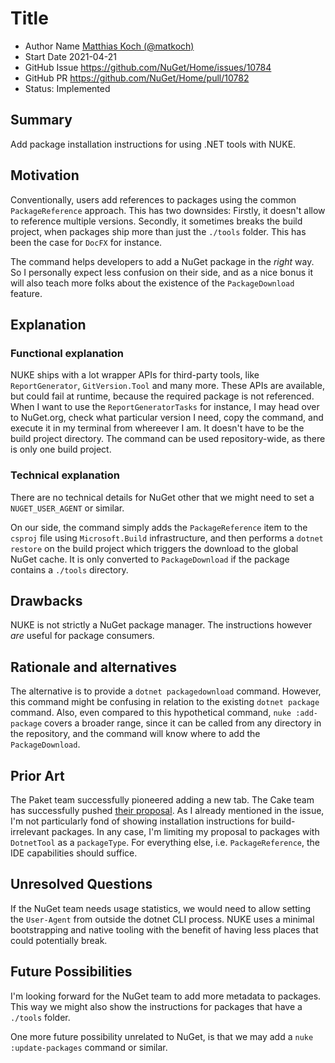 # Title

- Author Name [Matthias Koch (@matkoch)](https://github.com/matkoch)
- Start Date 2021-04-21
- GitHub Issue https://github.com/NuGet/Home/issues/10784
- GitHub PR https://github.com/NuGet/Home/pull/10782
- Status: Implemented

## Summary

Add package installation instructions for using .NET tools with NUKE.

## Motivation

Conventionally, users add references to packages using the common `PackageReference` approach. This has two downsides: Firstly, it doesn't allow to reference multiple versions. Secondly, it sometimes breaks the build project, when packages ship more than just the `./tools` folder. This has been the case for `DocFX` for instance.

The command helps developers to add a NuGet package in the _right_ way. So I personally expect less confusion on their side, and as a nice bonus it will also teach more folks about the existence of the `PackageDownload` feature.

## Explanation

### Functional explanation

NUKE ships with a lot wrapper APIs for third-party tools, like `ReportGenerator`, `GitVersion.Tool` and many more. These APIs are available, but could fail at runtime, because the required package is not referenced. When I want to use the `ReportGeneratorTasks` for instance, I may head over to NuGet.org, check what particular version I need, copy the command, and execute it in my terminal from whereever I am. It doesn't have to be the build project directory. The command can be used repository-wide, as there is only one build project.

### Technical explanation

There are no technical details for NuGet other that we might need to set a `NUGET_USER_AGENT` or similar.

On our side, the command simply adds the `PackageReference` item to the `csproj` file using `Microsoft.Build` infrastructure, and then performs a `dotnet restore` on the build project which triggers the download to the global NuGet cache. It is only converted to `PackageDownload` if the package contains a `./tools` directory.

## Drawbacks

NUKE is not strictly a NuGet package manager. The instructions however _are_ useful for package consumers.

## Rationale and alternatives

The alternative is to provide a `dotnet packagedownload` command. However, this command might be confusing in relation to the existing `dotnet package` command. Also, even compared to this hypothetical command, `nuke :add-package` covers a broader range, since it can be called from any directory in the repository, and the command will know where to add the `PackageDownload`.

## Prior Art

The Paket team successfully pioneered adding a new tab. The Cake team has successfully pushed [their proposal](https://github.com/NuGet/NuGetGallery/issues/8381). As I already mentioned in the issue, I'm not particularly fond of showing installation instructions for build-irrelevant packages. In any case, I'm limiting my proposal to packages with `DotnetTool` as a `packageType`. For everything else, i.e. `PackageReference`, the IDE capabilities should suffice.

## Unresolved Questions

If the NuGet team needs usage statistics, we would need to allow setting the `User-Agent` from outside the dotnet CLI process. NUKE uses a minimal bootstrapping and native tooling with the benefit of having less places that could potentially break.

## Future Possibilities

I'm looking forward for the NuGet team to add more metadata to packages. This way we might also show the instructions for packages that have a `./tools` folder.

One more future possibility unrelated to NuGet, is that we may add a `nuke :update-packages` command or similar.

